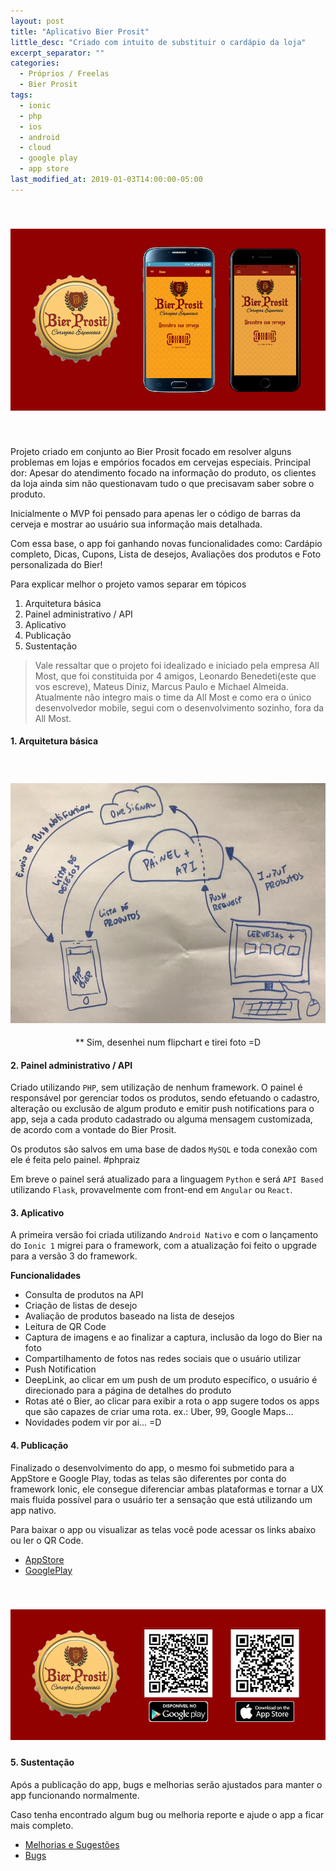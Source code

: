 ```yaml
---
layout: post
title: "Aplicativo Bier Prosit"
little_desc: "Criado com intuito de substituir o cardápio da loja"
excerpt_separator: ""
categories:
  - Próprios / Freelas
  - Bier Prosit
tags:
  - ionic
  - php
  - ios
  - android
  - cloud
  - google play
  - app store
last_modified_at: 2019-01-03T14:00:00-05:00
---
```



<img src="assets/img/bierprosit/imagem-post.png" style="margin:40px auto;" alt="">

Projeto criado em conjunto ao Bier Prosit focado em resolver alguns problemas em lojas e empórios focados em cervejas especiais. 
Principal dor: Apesar do atendimento focado na informação do produto, os clientes da loja ainda sim não questionavam tudo o que precisavam saber sobre o produto.

Inicialmente o MVP foi pensado para apenas ler o código de barras da cerveja e mostrar ao usuário sua informação mais detalhada. 

Com essa base, o app foi ganhando novas funcionalidades como: Cardápio completo, Dicas, Cupons, Lista de desejos, Avaliações dos produtos e Foto personalizada do Bier!

Para explicar melhor o projeto vamos separar em tópicos

1. Arquitetura básica
2. Painel administrativo / API
3. Aplicativo
4. Publicação
5. Sustentação

>Vale ressaltar que o projeto foi idealizado e iniciado pela empresa All Most, que foi constituida por 4 amigos, Leonardo Benedeti(este que vos escreve), Mateus Diniz, Marcus Paulo e Michael Almeida. Atualmente não integro mais o time da All Most e como era o único desenvolvedor mobile, segui com o desenvolvimento sozinho, fora da All Most.

#### 1. Arquitetura básica
<img src="assets/img/bierprosit/arq-bier.jpeg" style="margin:40px auto 5px;" alt="">
<p style="text-align:center;">** Sim, desenhei num flipchart e tirei foto =D</p>

#### 2. Painel administrativo / API
Criado utilizando `PHP`, sem utilização de nenhum framework. O painel é responsável por gerenciar todos os produtos, sendo efetuando o cadastro, alteração ou exclusão de algum produto e emitir push notifications para o app, seja a cada produto cadastrado ou alguma mensagem customizada, de acordo com a vontade do Bier Prosit.

Os produtos são salvos em uma base de dados `MySQL` e toda conexão com ele é feita pelo painel. #phpraiz

Em breve o painel será atualizado para a linguagem `Python` e será `API Based` utilizando `Flask`, provavelmente com front-end em `Angular` ou `React`.

#### 3. Aplicativo
A primeira versão foi criada utilizando `Android Nativo` e com o lançamento do `Ionic 1` migrei para o framework, com a atualização foi feito o upgrade para a versão 3 do framework.

**Funcionalidades**
* Consulta de produtos na API
* Criação de listas de desejo
* Avaliação de produtos baseado na lista de desejos
* Leitura de QR Code
* Captura de imagens e ao finalizar a captura, inclusão da logo do Bier na foto
* Compartilhamento de fotos nas redes sociais que o usuário utilizar
* Push Notification
* DeepLink, ao clicar em um push de um produto específico, o usuário é direcionado para a página de detalhes do produto
* Rotas até o Bier, ao clicar para exibir a rota o app sugere todos os apps que são capazes de criar uma rota. ex.: Uber, 99, Google Maps...
* Novidades podem vir por ai... =D

#### 4. Publicação
Finalizado o desenvolvimento do app, o mesmo foi submetido para a AppStore e Google Play, todas as telas são diferentes por conta do framework Ionic, ele consegue diferenciar ambas plataformas e tornar a UX mais fluida possível para o usuário ter a sensação que está utilizando um app nativo. 

Para baixar o app ou visualizar as telas você pode acessar os links abaixo ou ler o QR Code.

* <a href="https://itunes.apple.com/br/app/bier-prosit/id1211795341" target="_blank">AppStore</a>
* <a href="https://play.google.com/store/apps/details?id=br.com.leonardobenedeti.bierprosit" target="_blank">GooglePlay</a>

<img src="assets/img/bierprosit/qr-post.png" style="margin:40px auto 5px;" alt="">


#### 5. Sustentação
Após a publicação do app, bugs e melhorias serão ajustados para manter o app funcionando normalmente.

Caso tenha encontrado algum bug ou melhoria reporte e ajude o app a ficar mais completo.

* <a href="https://goo.gl/forms/7pgNxSLakCyOVgiy1" target="_blank">Melhorias e Sugestões</a>
* <a href="https://goo.gl/forms/99WNF42lMfq1UmOJ2" target="_blank">Bugs</a>